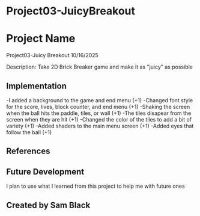 # Project03-JuicyBreakout

# Project Name
Project03-Juicy Breakout
10/16/2025

Description:
Take 2D Brick Breaker game and make it as "juicy" as possible

## Implementation
-I added a background to the game and end menu (+1)
-Changed font style for the score, lives, block counter, and end menu (+1)
-Shaking the screen when the ball hits the paddle, tiles, or wall (+1) 
-The tiles disapear from the screen when they are hit (+1) 
-Changed the color of the tiles to add a bit of variety (+1) 
-Added shaders to the main menu screen (+1) 
-Added eyes that follow the ball (+1) 

## References

## Future Development
I plan to use what I learned from this project to help me with future ones

## Created by Sam Black 
